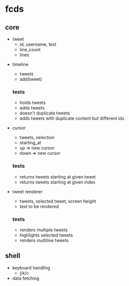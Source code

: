 # fcds

## core

- tweet
  - id, username, text
  - line_count
  - lines

* timeline

  - tweets
  - add(tweet)

  ### tests

  - holds tweets
  - adds tweets
  - doesn't duplicate tweets
  - adds tweets with duplicate content but different ids

* cursor

  - tweets, selection
  - starting_at
  - up => new cursor
  - down => new cursor

  ### tests

  - returns tweets starting at given tweet
  - returns tweets starting at given index

* tweet renderer

  - tweets, selected tweet, screen height
  - text to be rendered

  ### tests

  - renders multiple tweets
  - highlights selected tweets
  - renders multiline tweets

## shell

- keyboard handling
  - j/k/c
- data fetching
